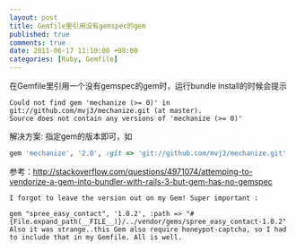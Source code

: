 ```yaml
---
layout: post
title: Gemfile里引用没有gemspec的gem
published: true
comments: true
date: 2011-06-17 11:10:00 +08:00
categories: [Ruby, Gemfile]
---
```


在Gemfile里引用一个没有gemspec的gem时，运行bundle install的时候会提示

```text
Could not find gem 'mechanize (>= 0)' in git://github.com/mvj3/mechanize.git (at master).
Source does not contain any versions of 'mechanize (>= 0)'
```


解决方案: 指定gem的版本即可，如

```ruby
gem 'mechanize', '2.0', :git => 'git://github.com/mvj3/mechanize.git'
```

参考：http://stackoverflow.com/questions/4971074/attemping-to-vendorize-a-gem-into-bundler-with-rails-3-but-gem-has-no-gemspec

```text
I forgot to leave the version out on my Gem! Super important :

gem "spree_easy_contact", '1.0.2', :path => "#{File.expand_path(__FILE__)}/../vendor/gems/spree_easy_contact-1.0.2"
Also it was strange..this Gem also require honeypot-captcha, so I had to include that in my Gemfile. All is well.
```
